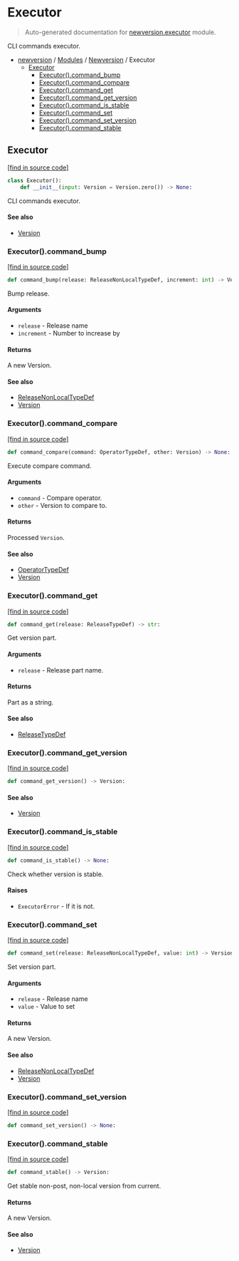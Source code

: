 # Executor

> Auto-generated documentation for [newversion.executor](https://github.com/vemel/newversion/blob/main/newversion/executor.py) module.

CLI commands executor.

- [newversion](../README.md#newversion---your-version-manager) / [Modules](../MODULES.md#newversion-modules) / [Newversion](index.md#newversion) / Executor
    - [Executor](#executor)
        - [Executor().command_bump](#executorcommand_bump)
        - [Executor().command_compare](#executorcommand_compare)
        - [Executor().command_get](#executorcommand_get)
        - [Executor().command_get_version](#executorcommand_get_version)
        - [Executor().command_is_stable](#executorcommand_is_stable)
        - [Executor().command_set](#executorcommand_set)
        - [Executor().command_set_version](#executorcommand_set_version)
        - [Executor().command_stable](#executorcommand_stable)

## Executor

[[find in source code]](https://github.com/vemel/newversion/blob/main/newversion/executor.py#L15)

```python
class Executor():
    def __init__(input: Version = Version.zero()) -> None:
```

CLI commands executor.

#### See also

- [Version](version.md#version)

### Executor().command_bump

[[find in source code]](https://github.com/vemel/newversion/blob/main/newversion/executor.py#L76)

```python
def command_bump(release: ReleaseNonLocalTypeDef, increment: int) -> Version:
```

Bump release.

#### Arguments

- `release` - Release name
- `increment` - Number to increase by

#### Returns

A new Version.

#### See also

- [ReleaseNonLocalTypeDef](type_defs.md#releasenonlocaltypedef)
- [Version](version.md#version)

### Executor().command_compare

[[find in source code]](https://github.com/vemel/newversion/blob/main/newversion/executor.py#L155)

```python
def command_compare(command: OperatorTypeDef, other: Version) -> None:
```

Execute compare command.

#### Arguments

- `command` - Compare operator.
- `other` - Version to compare to.

#### Returns

Processed `Version`.

#### See also

- [OperatorTypeDef](type_defs.md#operatortypedef)
- [Version](version.md#version)

### Executor().command_get

[[find in source code]](https://github.com/vemel/newversion/blob/main/newversion/executor.py#L26)

```python
def command_get(release: ReleaseTypeDef) -> str:
```

Get version part.

#### Arguments

- `release` - Release part name.

#### Returns

Part as a string.

#### See also

- [ReleaseTypeDef](type_defs.md#releasetypedef)

### Executor().command_get_version

[[find in source code]](https://github.com/vemel/newversion/blob/main/newversion/executor.py#L178)

```python
def command_get_version() -> Version:
```

#### See also

- [Version](version.md#version)

### Executor().command_is_stable

[[find in source code]](https://github.com/vemel/newversion/blob/main/newversion/executor.py#L145)

```python
def command_is_stable() -> None:
```

Check whether version is stable.

#### Raises

- `ExecutorError` - If it is not.

### Executor().command_set

[[find in source code]](https://github.com/vemel/newversion/blob/main/newversion/executor.py#L112)

```python
def command_set(release: ReleaseNonLocalTypeDef, value: int) -> Version:
```

Set version part.

#### Arguments

- `release` - Release name
- `value` - Value to set

#### Returns

A new Version.

#### See also

- [ReleaseNonLocalTypeDef](type_defs.md#releasenonlocaltypedef)
- [Version](version.md#version)

### Executor().command_set_version

[[find in source code]](https://github.com/vemel/newversion/blob/main/newversion/executor.py#L184)

```python
def command_set_version() -> None:
```

### Executor().command_stable

[[find in source code]](https://github.com/vemel/newversion/blob/main/newversion/executor.py#L136)

```python
def command_stable() -> Version:
```

Get stable non-post, non-local version from current.

#### Returns

A new Version.

#### See also

- [Version](version.md#version)
